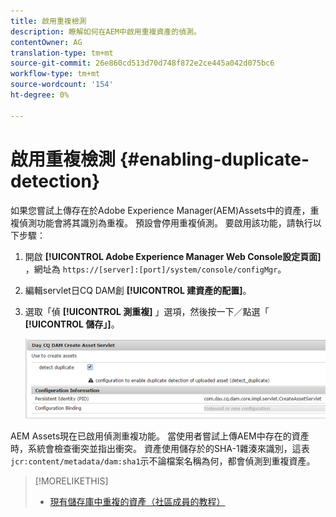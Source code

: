```yaml
---
title: 啟用重複檢測
description: 瞭解如何在AEM中啟用重複資產的偵測。
contentOwner: AG
translation-type: tm+mt
source-git-commit: 26e860cd513d70d748f872e2ce445a042d075bc6
workflow-type: tm+mt
source-wordcount: '154'
ht-degree: 0%

---
```



# 啟用重複檢測 {#enabling-duplicate-detection}

如果您嘗試上傳存在於Adobe Experience Manager(AEM)Assets中的資產，重複偵測功能會將其識別為重複。 預設會停用重複偵測。 要啟用該功能，請執行以下步驟：

1. 開啟 **[!UICONTROL Adobe Experience Manager Web Console設定頁面]** ，網址為 `https://[server]:[port]/system/console/configMgr`。
1. 編輯servlet日CQ DAM創 **[!UICONTROL 建資產的配置]**。
1. 選取「偵 **[!UICONTROL 測重複]** 」選項，然後按一下／點選「 **[!UICONTROL 儲存」]**。

   ![在servlet中選擇檢測重複選項](assets/chlimage_1-377.png)

AEM Assets現在已啟用偵測重複功能。 當使用者嘗試上傳AEM中存在的資產時，系統會檢查衝突並指出衝突。 資產使用儲存於的SHA-1雜湊來識別，這表 `jcr:content/metadata/dam:sha1`示不論檔案名稱為何，都會偵測到重複資產。

>[!MORELIKETHIS]
>
>* [現有儲存庫中重複的資產（社區成員的教程）](https://experience-aem.blogspot.com/2019/06/aem-65-find-duplicate-assets-binaries-in-existing-repository.html)

